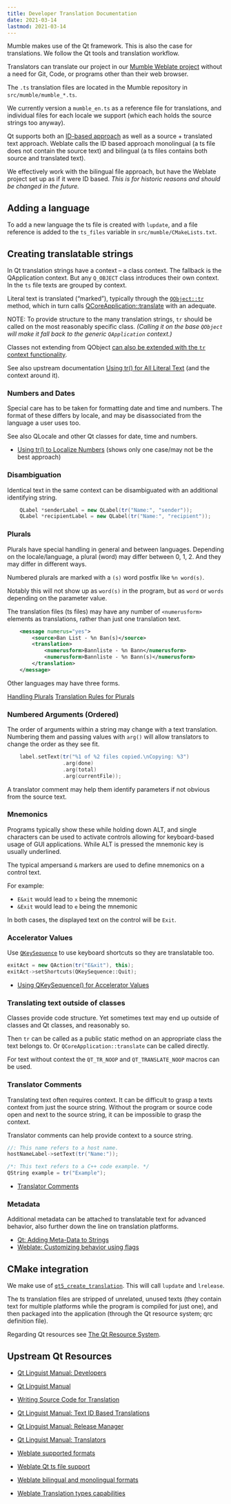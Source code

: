 ```yaml
---
title: Developer Translation Documentation
date: 2021-03-14
lastmod: 2021-03-14
---
```

Mumble makes use of the Qt framework. This is also the case for translations. We follow the Qt tools and translation workflow.

Translators can translate our project in our [Mumble Weblate project](https://hosted.weblate.org/projects/mumble/mumble-client/) without a need for Git, Code, or programs other than their web browser.

The `.ts` translation files are located in the Mumble repository in `src/mumble/mumble_*.ts`.

We currently version a `mumble_en.ts` as a reference file for translations, and individual files for each locale we support (which each holds the source strings too anyway).

Qt supports both an [ID-based approach](https://doc.qt.io/qt-5/linguist-id-based-i18n.html) as well as a source + translated text approach. Weblate calls the ID based approach monolingual (a ts file does not contain the source text) and bilingual (a ts files contains both source and translated text).

We effectively work with the bilingual file approach, but have the Weblate project set up as if it were ID based. _This is for historic reasons and should be changed in the future._

## Adding a language

To add a new language the ts file is created with `lupdate`, and a file reference is added to the `ts_files` variable in `src/mumble/CMakeLists.txt`.

## Creating translatable strings

In Qt translation strings have a context – a class context. The fallback is the QApplication context. But any `Q_OBJECT` class introduces their own context. In the `ts` file texts are grouped by context.

Literal text is translated (“marked”), typically through the [`QObject::tr`](https://doc.qt.io/qt-5/qobject.html#tr) method, which in turn calls [QCoreApplication::translate](https://doc.qt.io/qt-5/qcoreapplication.html#translate) with an adequate.

NOTE: To provide structure to the many translation strings, `tr` should be called on the most reasonably specific class. *(Calling it on the base `QObject` will make it fall back to the generic `QApplication` context.)*

Classes not extending from QObject [can also be extended with the `tr` context functionality](https://doc.qt.io/qt-5/i18n-source-translation.html#translating-non-qt-classes).

See also upstream documentation [Using tr() for All Literal Text](https://doc.qt.io/qt-5/i18n-source-translation.html#using-tr-for-all-literal-text) (and the context around it).

### Numbers and Dates

Special care has to be taken for formatting date and time and numbers. The format of these differs by locale, and may be disassociated from the language a user uses too.

See also QLocale and other Qt classes for date, time and numbers.

* [Using tr() to Localize Numbers](https://doc.qt.io/qt-5/i18n-source-translation.html#using-tr-to-localize-numbers) (shows only one case/may not be the best approach)

### Disambiguation

Identical text in the same context can be disambiguated with an additional identifying string.

```c++
    QLabel *senderLabel = new QLabel(tr("Name:", "sender"));
    QLabel *recipientLabel = new QLabel(tr("Name:", "recipient"));
```

### Plurals

Plurals have special handling in general and between languages. Depending on the locale/language, a plural (word) may differ between 0, 1, 2. And they may differ in different ways.

Numbered plurals are marked with a `(s)` word postfix like `%n word(s)`.

Notably this will not show up as `word(s)` in the program, but as `word` or `words` depending on the parameter value.

The translation files (ts files) may have any number of `<numerusform>` elements as translations, rather than just one translation text.

```xml
    <message numerus="yes">
        <source>Ban List - %n Ban(s)</source>
        <translation>
            <numerusform>Bannliste - %n Bann</numerusform>
            <numerusform>Bannliste - %n Bann(s)</numerusform>
        </translation>
    </message>
```

Other languages may have three forms.

[Handling Plurals](https://doc.qt.io/qt-5/i18n-source-translation.html#handling-plurals)
[Translation Rules for Plurals](https://doc.qt.io/qt-5/i18n-plural-rules.html)

### Numbered Arguments (Ordered)

The order of arguments within a string may change with a text translation. Numbering them and passing values with `arg()` will allow translators to change the order as they see fit.

```c++
    label.setText(tr("%1 of %2 files copied.\nCopying: %3")
                  .arg(done)
                  .arg(total)
                  .arg(currentFile));
```

A translator comment may help them identify parameters if not obvious from the source text.

### Mnemonics

Programs typically show these while holding down ALT, and single characters can be used to activate controls allowing for keyboard-based usage of GUI applications. While ALT is pressed the mnemonic key is usually underlined.

The typical ampersand `&` markers are used to define mnemonics on a control text.

For example:

* `E&xit` would lead to `x` being the mnemonic
* `&Exit` would lead to `e` being the mnemonic

In both cases, the displayed text on the control will be `Exit`.

### Accelerator Values

Use [`QKeySequence`](https://doc.qt.io/qt-5/qkeysequence.html) to use keyboard shortcuts so they are translatable too.

```c++
exitAct = new QAction(tr("E&xit"), this);
exitAct->setShortcuts(QKeySequence::Quit);
```

* [Using QKeySequence() for Accelerator Values](https://doc.qt.io/qt-5/i18n-source-translation.html#using-qkeysequence-for-accelerator-values)

### Translating text outside of classes

Classes provide code structure. Yet sometimes text may end up outside of classes and Qt classes, and reasonably so.

Then `tr` can be called as a public static method on an appropriate class the text belongs to. Or `QCoreApplication::translate` can be called directly.

For text without context the `QT_TR_NOOP` and `QT_TRANSLATE_NOOP` macros can be used.

### Translator Comments

Translating text often requires context. It can be difficult to grasp a texts context from just the source string. Without the program or source code open and next to the source string, it can be impossible to grasp the context.

Translator comments can help provide context to a source string.

```c++
//: This name refers to a host name.
hostNameLabel->setText(tr("Name:"));

/*: This text refers to a C++ code example. */
QString example = tr("Example");
```

* [Translator Comments](https://doc.qt.io/qt-5/i18n-source-translation.html#translator-comments)

### Metadata

Additional metadata can be attached to translatable text for advanced behavior, also further down the line on translation platforms.

* [Qt: Adding Meta-Data to Strings](https://doc.qt.io/qt-5/i18n-source-translation.html#adding-meta-data-to-strings)
* [Weblate: Customizing behavior using flags](https://docs.weblate.org/en/latest/admin/checks.html#custom-checks)

## CMake integration

We make use of [`qt5_create_translation`](https://doc.qt.io/qt-5/qtlinguist-cmake-qt5-create-translation.html). This will call `lupdate` and `lrelease`.

The ts translation files are stripped of unrelated, unused texts (they contain text for multiple platforms while the program is compiled for just one), and then packaged into the application (through the Qt resource system; qrc definition file).

Regarding Qt resources see [The Qt Resource System](https://doc.qt.io/qt-5/resources.html).

## Upstream Qt Resources

* [Qt Linguist Manual: Developers](https://doc.qt.io/qt-5/linguist-programmers.html)
* [Qt Linguist Manual](https://doc.qt.io/qt-5/qtlinguist-index.html)
* [Writing Source Code for Translation](https://doc.qt.io/qt-5/i18n-source-translation.html)
* [Qt Linguist Manual: Text ID Based Translations](https://doc.qt.io/qt-5/linguist-id-based-i18n.html)
* [Qt Linguist Manual: Release Manager](https://doc.qt.io/qt-5/linguist-manager.html)
* [Qt Linguist Manual: Translators](https://doc.qt.io/qt-5/linguist-translators.html)

* [Weblate supported formats](https://docs.weblate.org/en/latest/formats.html#formats)
* [Weblate Qt ts file support](https://docs.weblate.org/en/latest/formats.html#qt-linguist-ts)
* [Weblate bilingual and monolingual formats](https://docs.weblate.org/en/latest/formats.html#bimono)
* [Weblate Translation types capabilities](https://docs.weblate.org/en/latest/formats.html#translation-types-capabilities)
